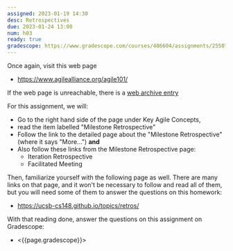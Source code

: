 ```yaml
---
assigned: 2023-01-19 14:30
desc: Retrospectives
due: 2023-01-24 13:00
num: h03
ready: true
gradescope: https://www.gradescope.com/courses/486604/assignments/2550781
---
```



Once again, visit this web page 

* <https://www.agilealliance.org/agile101/>

If the web page is unreachable, there is a [web archive entry](https://web.archive.org/web/20200104185532/https://www.agilealliance.org/agile101/)

For this assignment, we will:
* Go to the right hand side of the page under Key Agile Concepts,
* read the item labelled "Milestone Retrospective"
* Follow the link to the detailed page about the "Milestone Retrospective" (where it says "More...") **and**
* Also follow these links from the Milestone Retrospective page:
   * Iteration Retrospective
   * Facilitated Meeting

Then, familiarize yourself with the following page as well.  There are many links on that page, and it won't be necessary to follow and read all of them, but you will need some of them to answer the questions on this homework:

* <https://ucsb-cs148.github.io/topics/retros/>

With that reading done, answer the questions on this assignment on Gradescope:

* <{{page.gradescope}}>
